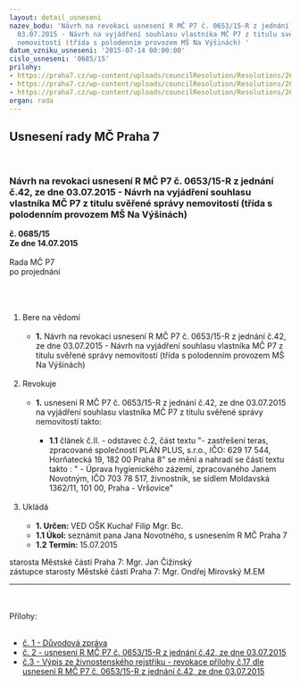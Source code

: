 ```yaml
---
layout: detail_usneseni
nazev_bodu: 'Návrh na revokaci usnesení R MČ P7 č. 0653/15-R z jednání č.42, ze dne
  03.07.2015 - Návrh na vyjádření souhlasu vlastníka MČ P7 z titulu svěřené správy
  nemovitostí (třída s polodenním provozem MŠ Na Výšinách) '
datum_vzniku_usneseni: '2015-07-14 00:00:00'
cislo_usneseni: '0685/15'
prilohy:
- https://praha7.cz/wp-content/uploads/councilResolution/Resolutions/26164/685_15_pril1.doc
- https://praha7.cz/wp-content/uploads/councilResolution/Resolutions/26164/44-15-souhlas_vlastn%c3%adka_v%c3%bd%c5%a1iny,_duhovka.doc
- https://praha7.cz/wp-content/uploads/councilResolution/Resolutions/26164/44-15-dokument.pdf
organ: rada
---
```

<div id="ucUsn_pList" class="usn">
	<span><h2>Usnesení rady MČ Praha 7 </h2>
<br></span><div class="standBody">
<span><h3>Návrh na revokaci usnesení R MČ P7 č. 0653/15-R z jednání č.42, ze dne 03.07.2015 - Návrh na vyjádření souhlasu vlastníka MČ P7 z titulu svěřené správy nemovitostí (třída s polodenním provozem MŠ Na Výšinách) </h3></span><div class="center">
		<strong>č. 0685/15</strong><br>
	</div>
<div class="center">
		<strong>Ze dne 14.07.2015</strong><br><br>
	</div>Rada MČ P7<br>po projednání<br><br><br><ol>
<br><li>Bere na vědomí <br><ul>
<br><li>
<strong>1.</strong> Návrh na revokaci usnesení R MČ P7 č. 0653/15-R z jednání č.42, ze dne 03.07.2015 - Návrh na vyjádření souhlasu vlastníka MČ P7 z titulu svěřené správy nemovitostí (třída s polodenním provozem MŠ Na Výšinách) </li>
</ul>
<br>
</li>
<li>Revokuje <br><ul>
<br><li>
<strong>1.</strong> usnesení R MČ P7 č. 0653/15-R z jednání č.42, ze dne 03.07.2015 na vyjádření souhlasu vlastníka MČ P7 z titulu svěřené správy nemovitostí takto: <br><ul>
<br><li>
<strong>1.1</strong> článek č.II. - odstavec č.2, část textu "- zastřešení teras, zpracované společností PLÁN PLUS, s.r.o., IČO: 629 17 544, Horňatecká 19, 182 00 Praha 8" se mění a nahradí se částí textu takto : " - Úprava hygienického zázemí, zpracovaného Janem Novotným, IČO 703 78 517, živnostník, se sídlem Moldavská 1362/11, 101 00, Praha - Vršovice" </li>
</ul>
</li>
</ul>
<br>
</li>
<li>Ukládá <br><ul>
<br><li>
<strong>1. Určen: </strong>VED OŠK Kuchař Filip Mgr. Bc. <br>
</li>
<li>
<strong>1.1 Úkol: </strong>seznámit pana Jana Novotného, s usnesením R MČ Praha 7 <br>
</li>
<li>
<strong>1.2 Termín: </strong>15.07.2015</li>
</ul>
</li>
</ol>starosta Městské části Praha 7: Mgr. Jan Čižinský<br>zástupce starosty Městské části Praha 7: Mgr. Ondřej Mirovský M.EM <br><hr>
<br><br>Přílohy: <br><ul>
<br><li>
<a href="/zdroj.aspx?typ=4&amp;Id=64904&amp;sh=-1632050859" target="_blank" title="Odkaz na soubor - 25 kB - nové okno">č. 1 - Důvodová zpráva</a> <br>
</li>
<li>
<a href="/zdroj.aspx?typ=4&amp;id=64876&amp;sh=88307733" target="_blank" title="Odkaz na soubor - 35,5 kB - nové okno">č. 2 - usnesení R MČ P7 č. 0653/15-R z jednání č.42, ze dne 03.07.2015 </a><br>
</li>
<li><a href="/zdroj.aspx?typ=4&amp;id=64877&amp;sh=88341557" target="_blank" title="Odkaz na soubor - 91,4 kB - nové okno">č.3 - Výpis ze živnostenského rejstříku - revokace přílohy č.17 dle usnesení R MČ P7 č. 0653/15-R z jednání č.42, ze dne 03.07.2015 </a></li>
</ul>
</div>
</div>